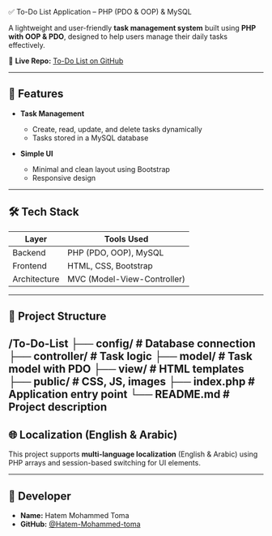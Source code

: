 ✅ To-Do List Application – PHP (PDO & OOP) & MySQL

A lightweight and user-friendly **task management system** built using **PHP with OOP & PDO**, designed to help users manage their daily tasks effectively.

🔗 **Live Repo:** [To-Do List on GitHub](https://github.com/Hatem-Mohammed-toma/To-Do-List)

---

## 🚀 Features

- **Task Management**
  - Create, read, update, and delete tasks dynamically
  - Tasks stored in a MySQL database

- **Simple UI**
  - Minimal and clean layout using Bootstrap
  - Responsive design



---

## 🛠️ Tech Stack

| Layer        | Tools Used                         |
|--------------|------------------------------------|
| Backend      | PHP (PDO, OOP), MySQL              |
| Frontend     | HTML, CSS, Bootstrap               |
| Architecture | MVC (Model-View-Controller)        |

---

## 📁 Project Structure

/To-Do-List
├── config/        # Database connection
├── controller/    # Task logic
├── model/         # Task model with PDO
├── view/          # HTML templates
├── public/        # CSS, JS, images
├── index.php      # Application entry point
└── README.md      # Project description 
---

## 🌐 Localization (English & Arabic)

This project supports **multi-language localization** (English & Arabic) using PHP arrays and session-based switching for UI elements.

---

## 📌 Developer

- **Name:** Hatem Mohammed Toma  
- **GitHub:** [@Hatem-Mohammed-toma](https://github.com/Hatem-Mohammed-toma)
